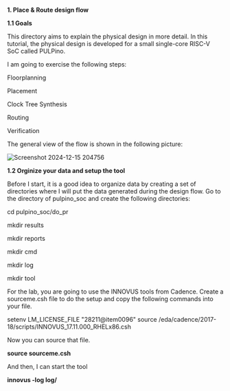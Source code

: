 **1. Place & Route design flow**

**1.1 Goals**

This directory aims to explain the physical design in more detail. In this tutorial, the physical design is developed for a small single-core RISC-V SoC called PULPino.

I am going to exercise the following steps:

Floorplanning

Placement

Clock Tree Synthesis

Routing

Verification

The general view of the flow is shown in the following picture:

![Screenshot 2024-12-15 204756](https://github.com/user-attachments/assets/8b71626f-c8dc-4de6-b2a3-389d8891ccbb)


**1.2 Orginize your data and setup the tool**

Before I start, it is a good idea to organize data by creating a set of directories where I will put the data generated during the design flow. Go to the directory of pulpino_soc and create the following directories:

cd pulpino_soc/do_pr

mkdir results

mkdir reports

mkdir cmd

mkdir log

mkdir tool

For the lab, you are going to use the INNOVUS tools from Cadence. Create a sourceme.csh file to do the setup and copy the following commands into your file.

setenv LM_LICENSE_FILE "28211@item0096"
source /eda/cadence/2017-18/scripts/INNOVUS_17.11.000_RHELx86.csh



Now you can source that file.

**source sourceme.csh**

And then, I can start the tool

**innovus -log log/**




